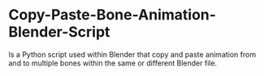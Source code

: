 # Copy-Paste-Bone-Animation-Blender-Script
Is a Python script used within Blender that copy and paste animation from and to multiple bones within the same or different Blender file.
